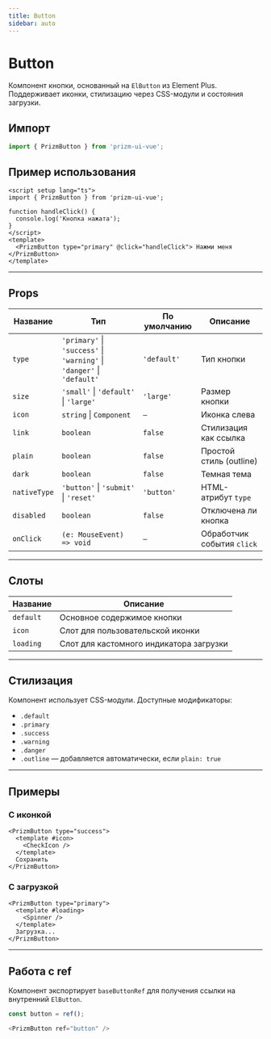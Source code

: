 ```yaml
---
title: Button
sidebar: auto
---
```


# Button

Компонент кнопки, основанный на `ElButton` из Element Plus. Поддерживает иконки, стилизацию через CSS-модули и состояния загрузки.

## Импорт

```ts
import { PrizmButton } from 'prizm-ui-vue';
```

## Пример использования

```vue
<script setup lang="ts">
import { PrizmButton } from 'prizm-ui-vue';

function handleClick() {
  console.log('Кнопка нажата');
}
</script>
<template>
  <PrizmButton type="primary" @click="handleClick"> Нажми меня </PrizmButton>
</template>
```

---

## Props

| Название     | Тип                                                                    | По умолчанию | Описание                   |
| ------------ | ---------------------------------------------------------------------- | ------------ | -------------------------- |
| `type`       | `'primary'` \| `'success'` \| `'warning'` \| `'danger'` \| `'default'` | `'default'`  | Тип кнопки                 |
| `size`       | `'small'` \| `'default'` \| `'large'`                                  | `'large'`    | Размер кнопки              |
| `icon`       | `string` \| `Component`                                                | `—`          | Иконка слева               |
| `link`       | `boolean`                                                              | `false`      | Стилизация как ссылка      |
| `plain`      | `boolean`                                                              | `false`      | Простой стиль (outline)    |
| `dark`       | `boolean`                                                              | `false`      | Темная тема                |
| `nativeType` | `'button'` \| `'submit'` \| `'reset'`                                  | `'button'`   | HTML-атрибут `type`        |
| `disabled`   | `boolean`                                                              | `false`      | Отключена ли кнопка        |
| `onClick`    | `(e: MouseEvent) => void`                                              | `—`          | Обработчик события `click` |

---

## Слоты

| Название  | Описание                                |
| --------- | --------------------------------------- |
| `default` | Основное содержимое кнопки              |
| `icon`    | Слот для пользовательской иконки        |
| `loading` | Слот для кастомного индикатора загрузки |

---

## Стилизация

Компонент использует CSS-модули. Доступные модификаторы:

- `.default`
- `.primary`
- `.success`
- `.warning`
- `.danger`
- `.outline` — добавляется автоматически, если `plain: true`

---

## Примеры

### С иконкой

```vue
<PrizmButton type="success">
  <template #icon>
    <CheckIcon />
  </template>
  Сохранить
</PrizmButton>
```

### С загрузкой

```vue
<PrizmButton type="primary">
  <template #loading>
    <Spinner />
  </template>
  Загрузка...
</PrizmButton>
```

---

## Работа с ref

Компонент экспортирует `baseButtonRef` для получения ссылки на внутренний `ElButton`.

```ts
const button = ref();

<PrizmButton ref="button" />
```
